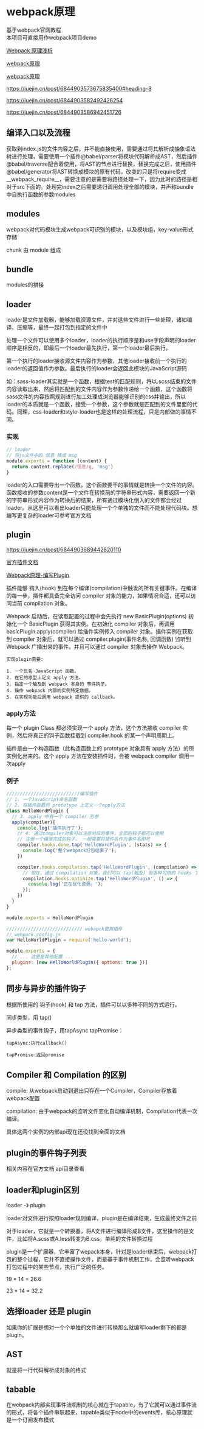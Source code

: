# webpack原理

基于webpack官网教程  
本项目可直接用作webpack项目demo

[Webpack 原理浅析](https://juejin.cn/post/6854818576470933512)

[webpack原理](https://juejin.cn/post/6844903957769224206)

[webpack原理](https://imweb.io/topic/59324940b9b65af940bf58ae)

<https://juejin.cn/post/6844903573675835400#heading-8>

<https://juejin.cn/post/6844903582492426254>

<https://juejin.cn/post/6844903586942451726>

## 编译入口以及流程

获取到index.js的文件内容之后，并不能直接使用，需要通过将其解析成抽象语法树进行处理，需要使用一个插件@babel/parser将模块代码解析成AST，然后插件@babel/traverse配合着使用，将AST的节点进行替换，替换完成之后，使用插件@babel/generator将AST转换成模块的原有代码，改变的只是将require变成__webpack_require__，需要注意的是需要将路径处理一下，因为此时的路径是相对于src下面的。处理完index之后需要递归调用处理全部的模块，并声称bundle中自执行函数的参数modules

## modules

webpack对代码模块生成webpack可识别的模块，以及模块组，key-value形式存储

chunk 由 module 组成

## bundle

modules的拼接

## loader

loader是文件加载器，能够加载资源文件，并对这些文件进行一些处理，诸如编译、压缩等，最终一起打包到指定的文件中

处理一个文件可以使用多个loader，loader的执行顺序是和use字段声明的loader顺序是相反的，即最后一个loader最先执行，第一个loader最后执行。

第一个执行的loader接收源文件内容作为参数，其他loader接收前一个执行的loader的返回值作为参数。最后执行的loader会返回此模块的JavaScript源码

如：sass-loader其实就是一个函数，根据test的匹配规则，将以.scss结束的文件内容读取出来，然后将匹配到的文件内容作为参数传递给一个函数，这个函数将sass文件的内容按照规则进行加工处理成浏览器能够识别的css并输出，所以loader的本质就是一个函数，接受一个参数，这个参数就是匹配到的文件里面的代码。同理，css-loader和style-loader也是这样的处理流程，只是内部做的事情不同。

### 实现

```js
// loader
// 将js文件中的 信息 换成 msg
module.exports = function (content) {
  return content.replace(/信息/g, 'msg')
}
```

loader的入口需要导出一个函数，这个函数要干的事情就是转换一个文件的内容。 函数接收的参数content是一个文件在转换前的字符串形式内容，需要返回一个新的字符串形式内容作为转换后的结果，所有通过模块化倒入的文件都会经过loader。从这里可以看出loader只能处理一个个单独的文件而不能处理代码块。想编写更复杂的loader可参考官方文档

## plugin

<https://juejin.cn/post/6844903689442820110>

[官方插件文档](https://v4.webpack.docschina.org/contribute/writing-a-plugin/)

[Webpack原理-编写Plugin](https://juejin.cn/post/6844903550623940621#heading-0)

插件能够 钩入(hook) 到在每个编译(compilation)中触发的所有关键事件。在编译的每一步，插件都具备完全访问 compiler 对象的能力，如果情况合适，还可以访问当前 compilation 对象。

Webpack 启动后，在读取配置的过程中会先执行 new BasicPlugin(options) 初始化一个 BasicPlugin 获得其实例。在初始化 compiler 对象后，再调用 basicPlugin.apply(compiler) 给插件实例传入 compiler 对象。插件实例在获取到 compiler 对象后，就可以通过 compiler.plugin(事件名称, 回调函数) 监听到 Webpack 广播出来的事件。并且可以通过 compiler 对象去操作 Webpack。

```
实现plugin需要:

1. 一个具名 JavaScript 函数。
2. 在它的原型上定义 apply 方法。
3. 指定一个触及到 webpack 本身的 事件钩子。
4. 操作 webpack 内部的实例特定数据。
5. 在实现功能后调用 webpack 提供的 callback。
```

### apply方法

每一个 plugin Class 都必须实现一个 apply 方法，这个方法接收 compiler 实例，然后将真正的钩子函数挂载到 compiler.hook 的某一个声明周期上。

插件是由一个构造函数（此构造函数上的 prototype 对象具有 apply 方法）的所实例化出来的。这个 apply 方法在安装插件时，会被 webpack compiler 调用一次apply

### 例子

```js
///////////////////////////编写插件
// 1. 一个JavaScript命名函数
// 2. 在插件函数的 prototype 上定义一个apply方法
class HelloWordPlugin {
  // 3. apply 中有一个 compiler 形参
  apply(compiler){
    console.log('插件执行了');
    // 4. 通过compiler对象可以注册对应的事件，全部的钩子都可以使用
    // 注册一个编译完成的钩子， 一般需要将插件名作为事件名即可
    compiler.hooks.done.tap('HelloWordPlugin', (stats) => {
      console.log('整个webpack打包结束了');
    })

    compiler.hooks.compilation.tap('HelloWordPlugin', (compilation) => {
      // 现在，通过 compilation 对象，我们可以 tap(触及) 到各种可用的 hooks 了
      compilation.hooks.optimize.tap('HelloWordPlugin', () => {
        console.log('正在优化资源。');
      });
    })
  }
}

module.exports = HelloWordPlugin
```

```js
//////////////////////////// webapck使用插件
// webpack.config.js
var HelloWorldPlugin = require('hello-world');

module.exports = {
  // ... 这里是其他配置 ...
  plugins: [new HelloWorldPlugin({ options: true })]
};

```

## 同步与异步的插件钩子

根据所使用的 钩子(hook) 和 tap 方法，插件可以以多种不同的方式运行。

同步类型，用 tap()

异步类型的事件钩子，用tapAsync tapPromise：

```
tapAsync:执行callback()

tapPromise:返回promise
```

## Compiler 和 Compilation 的区别

compile: 从webpack启动到退出只存在一个Compiler，Compiler存放着webpack配置

compilation: 由于webpack的监听文件变化自动编译机制，Compilation代表一次编译。

具体这两个实例的内部api现在还没找到全面的文档

## plugin的事件钩子列表

相关内容在官方文档 api目录查看

## loader和plugin区别

loader -》 plugin

loader对文件进行按照loader规则编译，plugin是在编译结束，生成最终文件之前

对于loader，它就是一个转换器，将A文件进行编译形成B文件，这里操作的是文件，比如将A.scss或A.less转变为B.css，单纯的文件转换过程

plugin是一个扩展器，它丰富了wepack本身，针对是loader结束后，webpack打包的整个过程，它并不直接操作文件，而是基于事件机制工作，会监听webpack打包过程中的某些节点，执行广泛的任务。

19 * 14 = 26.6

23 * 14 = 32.2

## 选择loader 还是 plugin

如果你的扩展是想对一个个单独的文件进行转换那么就编写loader剩下的都是plugin。

## AST

就是将一行代码解析成对象的格式

## tabable

在webpack内部实现事件流机制的核心就在于tapable，有了它就可以通过事件流的形式，将各个插件串联起来，tapable类似于node中的events库，核心原理就是一个订阅发布模式
